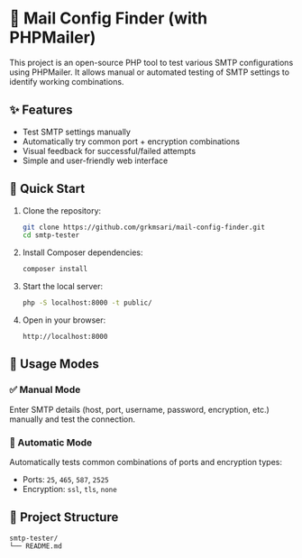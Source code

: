 # 📧 Mail Config Finder (with PHPMailer)

This project is an open-source PHP tool to test various SMTP configurations using PHPMailer. It allows manual or automated testing of SMTP settings to identify working combinations.

## ✨ Features

- Test SMTP settings manually
- Automatically try common port + encryption combinations
- Visual feedback for successful/failed attempts
- Simple and user-friendly web interface

## 🚀 Quick Start

1. Clone the repository:
   ```bash
   git clone https://github.com/grkmsari/mail-config-finder.git
   cd smtp-tester
   ```

2. Install Composer dependencies:
   ```bash
   composer install
   ```

3. Start the local server:
   ```bash
   php -S localhost:8000 -t public/
   ```

4. Open in your browser:
   ```
   http://localhost:8000
   ```

## 🧪 Usage Modes

### ✅ Manual Mode
Enter SMTP details (host, port, username, password, encryption, etc.) manually and test the connection.

### 🔁 Automatic Mode
Automatically tests common combinations of ports and encryption types:

- Ports: `25`, `465`, `587`, `2525`
- Encryption: `ssl`, `tls`, `none`

## 📁 Project Structure

```
smtp-tester/
└── README.md
```
